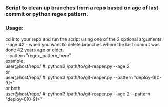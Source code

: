 ### Script to clean up branches from a repo based on age of last commit or python regex pattern.  

### Usage:  
cd into your repo and run the script using one of the 2 optional arguments:  
--age 42 - when you want to delete branches where the last commit was done 42 years ago or older.  
--pattern "regex_pattern_here"  
example:  
user@host/repo/ #: python3 /path/to/git-reaper.py --age 2  
or  
user@host/repo/ #: python3 /path/to/git-reaper.py --pattern "deploy-0[0-9]+"  
or both  
user@host/repo/ #: python3 /path/to/git-reaper.py --age 2 --pattern "deploy-0[0-9]+"
